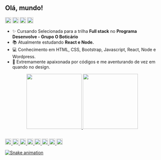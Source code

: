 ## Olá, mundo! 
  <p align="left">
  <a href="https://www.linkedin.com/in/flavialbraz/" alt="Linkedin">
  <img src="https://img.shields.io/badge/LinkedIn-0077B5?style=for-the-badge&logo=linkedin&logoColor=white"/ height="20"></a>
 
  <a href="https://www.instagram.com/alessadev/" alt="Instagram">
  <img src="https://img.shields.io/badge/Instagram-E4405F?style=for-the-badge&logo=instagram&logoColor=white"  height="20"/></a>
 
 <a href="https://www.behance.net/flavialbraz" alt="flavialbraz">
  <img src="https://img.shields.io/badge/-Behance-blue?style=for-the-badge&logo=behance&logoColor=white"  height="20" /></a>
  
  <a href="mailto:flaviabrazx@gmail.com" alt="flavialbraz">
  <img src="https://img.shields.io/badge/Gmail-D14836?style=for-the-badge&logo=gmail&logoColor=white"  height="20" /></a>
</p>  
 
 
 
- ✨ Cursando  Selecionada para a trilha **Full stack** no **Programa Desenvolve - Grupo O Boticário**
- 📚 Atualmente estudando **React e Node.**
- 💻 Conhecimento em HTML, CSS, Bootstrap, Javascript, React, Node e Wordpress.
- 🔮 Extremamente apaixonada por códigos e me aventurando de vez em quando no design. 

<div align="center">
  <a href="https://github.com/flavialbraz">
  <img height="180em" src="https://github-readme-stats.vercel.app/api?username=flavialbraz&show_icons=true&hide_rank=true&theme=dracula&include_all_commits=true&count_private=true&card_width=500px"/> <img height="180em" src="https://github-readme-stats.vercel.app/api/top-langs/?username=flavialbraz&layout=compact&langs_count=7&theme=dracula&hide_rank=true&card_width=250px"/>
    </div> 

 
 ##  
<img alt="HTML" title="HTML" height="20" src="https://img.shields.io/badge/HTML5-E34F26?style=for-the-badge&logo=html5&logoColor=white"> <img alt="CSS" title="CSS" height="20" src="https://img.shields.io/badge/CSS3-1572B6?style=for-the-badge&logo=css3&logoColor=white"> <img alt="Bootstrap" title="Bootstrap" height="20" src="https://img.shields.io/badge/Bootstrap-563D7C?style=for-the-badge&logo=bootstrap&logoColor=white"> <img alt="wordpress" title="wordpress" height="20" src="https://img.shields.io/badge/Wordpress-21759B?style=for-the-badge&logo=wordpress&logoColor=white"> <img alt="Jquery" title="Jquery" height="20" src="https://img.shields.io/badge/jQuery-0769AD?style=for-the-badge&logo=jquery&logoColor=white"> <img alt="JS" title="JS" height="20" src="https://img.shields.io/badge/JavaScript-323330?style=for-the-badge&logo=javascript&logoColor=F7DF1E"> <img alt="Figma" title="Figma" height="20" src="https://img.shields.io/badge/Figma-F24E1E?style=for-the-badge&logo=figma&logoColor=white"> <img alt="Photoshop" title="Photoshop" height="20" src="https://img.shields.io/badge/Adobe%20Photoshop-31A8FF?style=for-the-badge&logo=Adobe%20Photoshop&logoColor=black">

  
 ![Snake animation](https://github.com/flavialbraz/flavialbraz/blob/output/github-contribution-grid-snake.svg)
 
 
